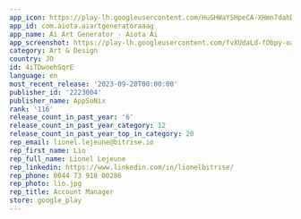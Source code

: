 ```yaml
---
app_icon: https://play-lh.googleusercontent.com/HuGHWaYSHpeCA-XHmn7dahDypgL8jt58nfdROst0xjMqWNvhsWDFZGfqhCyjXz1vf7s
app_id: com.aiota.aiartgeneratoraaag
app_name: Ai Art Generator - Aiota Ai
app_screenshot: https://play-lh.googleusercontent.com/fvXUdaLd-fObpy-oa-FAADh-56Pws_fLvJ1JVKoz0ESUa2vsCqL1cfMdVPxEp_q-Jq8
category: Art & Design
country: JO
id: 4iTDwoehSqrE
language: en
most_recent_release: '2023-09-20T00:00:00'
publisher_id: '2223004'
publisher_name: AppSoNix
rank: '116'
release_count_in_past_year: '6'
release_count_in_past_year_category: 12
release_count_in_past_year_top_in_category: 20
rep_email: lionel.lejeune@bitrise.io
rep_first_name: Lio
rep_full_name: Lionel Lejeune
rep_linkedin: https://www.linkedin.com/in/lionelbitrise/
rep_phone: 0044 73 918 00286
rep_photo: lio.jpg
rep_title: Account Manager
store: google_play
---
```

